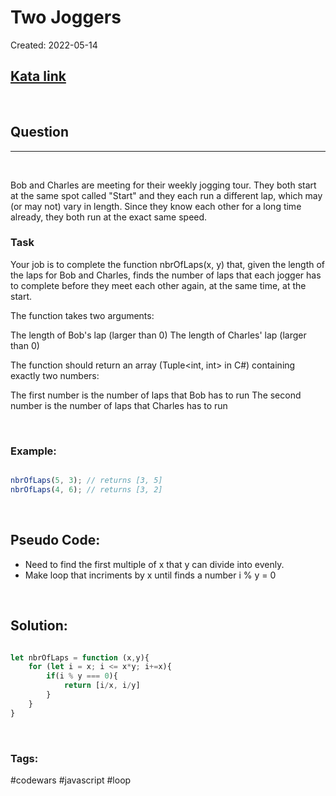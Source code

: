 # Two Joggers


Created:  2022-05-14

[1]: https://www.codewars.com/kata/5274d9d3ebc3030802000165/train/javascript
## [Kata link][1]

&nbsp;

## Question
---

&nbsp;

Bob and Charles are meeting for their weekly jogging tour. They both start at the same spot called "Start" and they each run a different lap, which may (or may not) vary in length. Since they know each other for a long time already, they both run at the exact same speed.

### Task

Your job is to complete the function nbrOfLaps(x, y) that, given the length of the laps for Bob and Charles, finds the number of laps that each jogger has to complete before they meet each other again, at the same time, at the start.

The function takes two arguments:

The length of Bob's lap (larger than 0)
The length of Charles' lap (larger than 0)

The function should return an array (Tuple<int, int> in C#) containing exactly two numbers:

The first number is the number of laps that Bob has to run
The second number is the number of laps that Charles has to run

&nbsp;

### **Example:** 
<!-- code below -->

```javascript

nbrOfLaps(5, 3); // returns [3, 5]
nbrOfLaps(4, 6); // returns [3, 2]

```

&nbsp;

## Pseudo Code:
- Need to find the first multiple of x that y can divide into evenly.
- Make loop that incriments by x until finds a number i % y = 0


&nbsp;

## **Solution:**

<!-- code below -->

```javascript

let nbrOfLaps = function (x,y){
    for (let i = x; i <= x*y; i+=x){
        if(i % y === 0){
            return [i/x, i/y]
        }
    }
}

```

&nbsp;

### Tags:
#codewars #javascript #loop